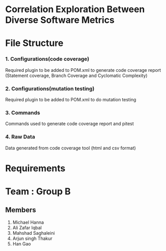 # Correlation Exploration Between Diverse Software Metrics

<h1> File Structure </h1>

<h3>1. Configurations(code coverage)</h3>
Required plugin to be added to POM.xml to generate code coverage report (Statement coverage, Branch Coverage and Cyclomatic Complexity)

<h3>	2. Configurations(mutation testing)</h3> 
Required plugin to be added to POM.xml to do mutation testing 

<h3>	3. Commands</h3>
Commands used to generate code coverage report and pitest

<h3>	4. Raw Data</h3>
Data generated from code coverage tool (html and csv format) 

<h1> Requirements </h1>

<h1> Team : Group B </h1>
  
<h2> Members </h2>

1. Michael Hanna
2. Ali Zafar Iqbal
3. Mahshad Saghaleini
4. Arjun singh Thakur
5. Han Gao
